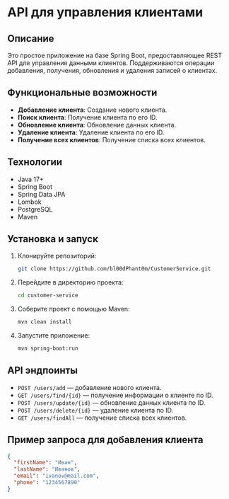 
# API для управления клиентами

## Описание
Это простое приложение на базе Spring Boot, предоставляющее REST API для управления данными клиентов. Поддерживаются операции добавления, получения, обновления и удаления записей о клиентах.

## Функциональные возможности
- **Добавление клиента**: Создание нового клиента.
- **Поиск клиента**: Получение клиента по его ID.
- **Обновление клиента**: Обновление данных клиента.
- **Удаление клиента**: Удаление клиента по его ID.
- **Получение всех клиентов**: Получение списка всех клиентов.

## Технологии
- Java 17+
- Spring Boot
- Spring Data JPA
- Lombok
- PostgreSQL
- Maven

## Установка и запуск
1. Клонируйте репозиторий:
   ```bash
   git clone https://github.com/bl00dPhant0m/CustomerService.git
   ```
2. Перейдите в директорию проекта:
   ```bash
   cd customer-service
   ```
3. Соберите проект с помощью Maven:
   ```bash
   mvn clean install
   ```
4. Запустите приложение:
   ```bash
   mvn spring-boot:run
   ```

## API эндпоинты

- `POST /users/add` — добавление нового клиента.
- `GET /users/find/{id}` — получение информации о клиенте по ID.
- `POST /users/update/{id}` — обновление данных клиента по ID.
- `POST /users/delete/{id}` — удаление клиента по ID.
- `GET /users/findAll` — получение списка всех клиентов.

## Пример запроса для добавления клиента

```json
{
  "firstName": "Иван",
  "lastName": "Иванов",
  "email": "ivanov@mail.com",
  "phone": "1234567890"
}
```